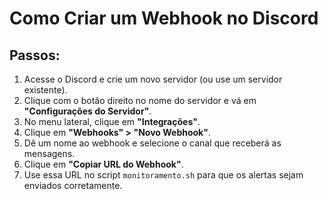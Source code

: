 # Como Criar um Webhook no Discord

## Passos:

1. Acesse o Discord e crie um novo servidor (ou use um servidor existente).
2. Clique com o botão direito no nome do servidor e vá em **"Configurações do Servidor"**.
3. No menu lateral, clique em **"Integrações"**.
4. Clique em **"Webhooks" > "Novo Webhook"**.
5. Dê um nome ao webhook e selecione o canal que receberá as mensagens.
6. Clique em **"Copiar URL do Webhook"**.
7. Use essa URL no script `monitoramento.sh` para que os alertas sejam enviados corretamente.

